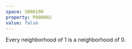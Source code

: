 ```yaml
---
space: S000199
property: P000002
value: false
---
```


Every neighborhood of $1$ is a neighborhood of $0$.
